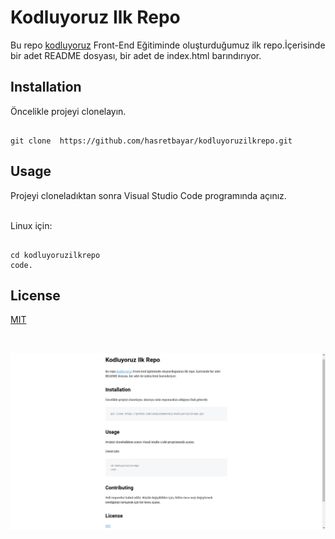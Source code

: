 # Kodluyoruz Ilk Repo

Bu repo [kodluyoruz](https://kodluyoruz.org) Front-End Eğitiminde oluşturduğumuz ilk repo.İçerisinde bir adet README dosyası, bir adet de index.html barındırıyor.

## Installation 

Öncelikle projeyi clonelayın.

```

git clone  https://github.com/hasretbayar/kodluyoruzilkrepo.git

```




## Usage

Projeyi cloneladıktan sonra Visual Studio Code programında açınız. <br><br>
    
Linux için:

```

cd kodluyoruzilkrepo 
code.

```

## License

[MIT](https://github.com/hasretbayar/kodluyoruzilkrepo/blob/de93279e6e538ca01e10228cbb85e7b2ecfa0027/kodluyoruzilkrepo/LICENSE)

<br>

![proje resmi](https://raw.githubusercontent.com/Kodluyoruz/taskforce/main/git/odev1/figures/markdown.png)

